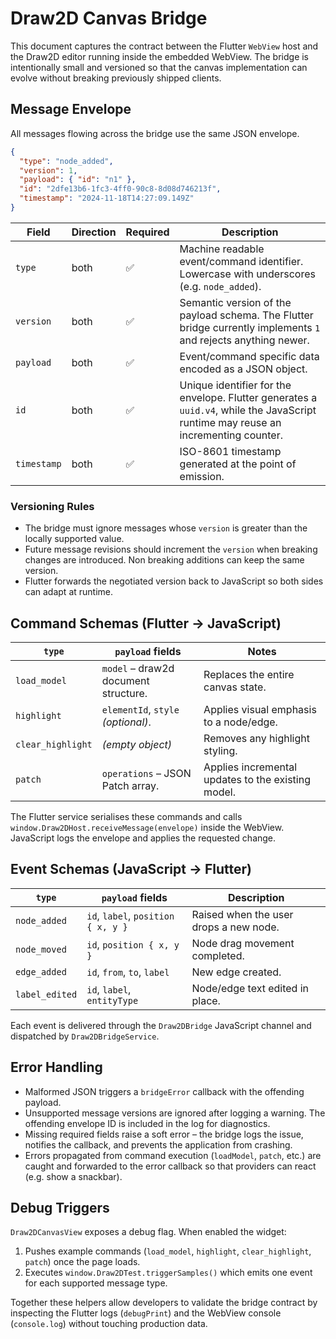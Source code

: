 # Draw2D Canvas Bridge

This document captures the contract between the Flutter `WebView` host and the Draw2D editor running inside the embedded WebView. The bridge is intentionally small and versioned so that the canvas implementation can evolve without breaking previously shipped clients.

## Message Envelope

All messages flowing across the bridge use the same JSON envelope.

```json
{
  "type": "node_added",
  "version": 1,
  "payload": { "id": "n1" },
  "id": "2dfe13b6-1fc3-4ff0-90c8-8d08d746213f",
  "timestamp": "2024-11-18T14:27:09.149Z"
}
```

| Field       | Direction | Required | Description |
|-------------|-----------|----------|-------------|
| `type`      | both      | ✅        | Machine readable event/command identifier. Lowercase with underscores (e.g. `node_added`). |
| `version`   | both      | ✅        | Semantic version of the payload schema. The Flutter bridge currently implements `1` and rejects anything newer. |
| `payload`   | both      | ✅        | Event/command specific data encoded as a JSON object. |
| `id`        | both      | ✅        | Unique identifier for the envelope. Flutter generates a `uuid.v4`, while the JavaScript runtime may reuse an incrementing counter. |
| `timestamp` | both      | ✅        | ISO-8601 timestamp generated at the point of emission. |

### Versioning Rules

* The bridge must ignore messages whose `version` is greater than the locally supported value.
* Future message revisions should increment the `version` when breaking changes are introduced. Non breaking additions can keep the same version.
* Flutter forwards the negotiated version back to JavaScript so both sides can adapt at runtime.

## Command Schemas (Flutter → JavaScript)

| `type`          | `payload` fields | Notes |
|-----------------|------------------|-------|
| `load_model`    | `model` – draw2d document structure. | Replaces the entire canvas state. |
| `highlight`     | `elementId`, `style` *(optional)*. | Applies visual emphasis to a node/edge. |
| `clear_highlight` | *(empty object)* | Removes any highlight styling. |
| `patch`         | `operations` – JSON Patch array. | Applies incremental updates to the existing model. |

The Flutter service serialises these commands and calls `window.Draw2DHost.receiveMessage(envelope)` inside the WebView. JavaScript logs the envelope and applies the requested change.

## Event Schemas (JavaScript → Flutter)

| `type`         | `payload` fields | Description |
|----------------|------------------|-------------|
| `node_added`   | `id`, `label`, `position { x, y }` | Raised when the user drops a new node. |
| `node_moved`   | `id`, `position { x, y }` | Node drag movement completed. |
| `edge_added`   | `id`, `from`, `to`, `label` | New edge created. |
| `label_edited` | `id`, `label`, `entityType` | Node/edge text edited in place. |

Each event is delivered through the `Draw2DBridge` JavaScript channel and dispatched by `Draw2DBridgeService`.

## Error Handling

* Malformed JSON triggers a `bridgeError` callback with the offending payload.
* Unsupported message versions are ignored after logging a warning. The offending envelope ID is included in the log for diagnostics.
* Missing required fields raise a soft error – the bridge logs the issue, notifies the callback, and prevents the application from crashing.
* Errors propagated from command execution (`loadModel`, `patch`, etc.) are caught and forwarded to the error callback so that providers can react (e.g. show a snackbar).

## Debug Triggers

`Draw2DCanvasView` exposes a debug flag. When enabled the widget:

1. Pushes example commands (`load_model`, `highlight`, `clear_highlight`, `patch`) once the page loads.
2. Executes `window.Draw2DTest.triggerSamples()` which emits one event for each supported message type.

Together these helpers allow developers to validate the bridge contract by inspecting the Flutter logs (`debugPrint`) and the WebView console (`console.log`) without touching production data.
